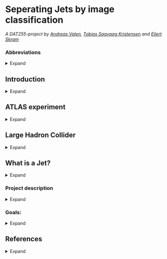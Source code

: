 # Seperating Jets by image classification
*A DAT255-project by [Andreas Valen](https://github.com/andreasvalen), [Tobias Sagvaag Kristensen](https://github.com/Tobbelobby) and [Eilert Skram](https://github.com/EilertSkram)*

### Abbreviations

<details>
  <summary>Expand</summary>

  LHC - Large Hadron Collider
  CNN - A convolutional neural network (CNN) is a type of artificial neural network used primarily for image recognition and processing, due to its ability   to recognize patterns in images. [[1]](https://www.arm.com/glossary/convolutional-neural-network)

</details> 

## Introduction

<details>
  <summary>Expand</summary>
  
  *To be filled*

</details> 
  
## ATLAS experiment

<details>
  <summary>Expand</summary>
  
  *To be filled*

</details> 

## Large Hadron Collider

<details>
  <summary>Expand</summary>
  
  *To be filled*

</details> 

## What is a Jet?

<details>
  <summary>Expand</summary>
  
  *To be filled*

</details> 

### Project description

<details>
  <summary>Expand</summary>

  Proton-proton collisions within the ATLAS experiment at The Large Hadron Collider (LHC)
  produce multiple jets. Some of the jets appear more frequent, it is important to separate the
  jets, as the ongoing research for finding new particles often look for specific jets. In addition,
  current and future collision conditions at the LHC produce a large number of less interesting
  jets, which need to be separated from the other jets.

  In this case study we will focus on classifying W-bosons, quarks, and gluons. And if time,
  broaden the scope to other particles. The dataset provided contains pictures of 2D
  representations of energy deposition from particles interacting with a colorimeter. The aim is to
  explore different models, architecture, and deep learning techniques to optimism the result.
  Convolutional neural network has been successfully applied to this task within the ATLAS
  collaboration and can be a natural starting point.

</details> 

### Goals:

<details>
  <summary>Expand</summary>

  - Classifying the different jets
  - Experiment with different models and architectures.
  - If there is time, expand to other particles.

</details> 

## References

<details>
  <summary>Expand</summary>

  [1]: https://www.arm.com/glossary/convolutional-neural-network
  
</details> 
